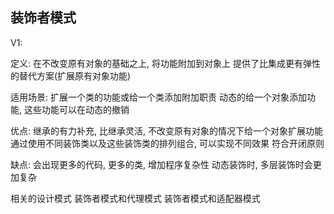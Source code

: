 ## 装饰者模式


V1:
      
































定义: 在不改变原有对象的基础之上, 将功能附加到对象上
提供了比集成更有弹性的替代方案(扩展原有对象功能)

适用场景: 扩展一个类的功能或给一个类添加附加职责
          动态的给一个对象添加功能, 这些功能可以在动态的撤销

优点: 继承的有力补充, 比继承灵活, 不改变原有对象的情况下给一个对象扩展功能          
      通过使用不同装饰类以及这些装饰类的排列组合, 可以实现不同效果
      符合开闭原则

缺点:
    会出现更多的代码, 更多的类, 增加程序复杂性
    动态装饰时, 多层装饰时会更加复杂

相关的设计模式
    装饰者模式和代理模式
    装饰者模式和适配器模式

